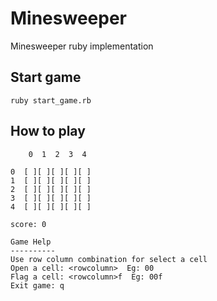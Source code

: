 # Minesweeper
Minesweeper ruby implementation

## Start game

```shell
ruby start_game.rb

```

## How to play
```shell
    0  1  2  3  4 

0  [ ][ ][ ][ ][ ]
1  [ ][ ][ ][ ][ ]
2  [ ][ ][ ][ ][ ]
3  [ ][ ][ ][ ][ ]
4  [ ][ ][ ][ ][ ]

score: 0

Game Help
----------
Use row column combination for select a cell
Open a cell: <rowcolumn>  Eg: 00
Flag a cell: <rowcolumn>f  Eg: 00f
Exit game: q

```
